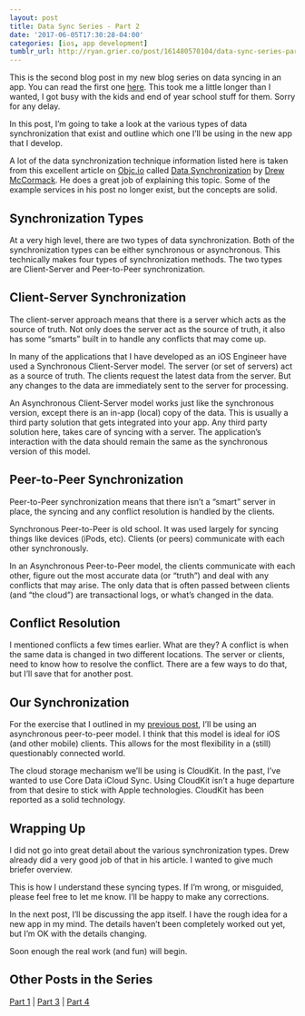 ```yaml
---
layout: post
title: Data Sync Series - Part 2
date: '2017-06-05T17:30:28-04:00'
categories: [ios, app development]
tumblr_url: http://ryan.grier.co/post/161480570104/data-sync-series-part-2
---
```

This is the second blog post in my new blog series on data syncing in an app. You can read the first one [here](/2017/05/12/data-sync-series-part-1/). This took me a little longer than I wanted, I got busy with the kids and end of year school stuff for them. Sorry for any delay.

In this post, I’m going to take a look at the various types of data synchronization that exist and outline which one I’ll be using in the new app that I develop.

A lot of the data synchronization technique information listed here is taken from this excellent article on [Objc.io](https://www.objc.io) called [Data Synchronization](https://www.objc.io/issues/10-syncing-data/data-synchronization/) by [Drew McCormack](https://twitter.com/drewmccormack). He does a great job of explaining this topic. Some of the example services in his post no longer exist, but the concepts are solid.

## Synchronization Types

At a very high level, there are two types of data synchronization. Both of the synchronization types can be either synchronous or asynchronous. This technically makes four types of synchronization methods. The two types are Client-Server and Peer-to-Peer synchronization.

## Client-Server Synchronization

The client-server approach means that there is a server which acts as the source of truth. Not only does the server act as the source of truth, it also has some “smarts” built in to handle any conflicts that may come up.

In many of the applications that I have developed as an iOS Engineer have used a Synchronous Client-Server model. The server (or set of servers) act as a source of truth. The clients request the latest data from the server. But any changes to the data are immediately sent to the server for processing.

An Asynchronous Client-Server model works just like the synchronous version, except there is an in-app (local) copy of the data. This is usually a third party solution that gets integrated into your app. Any third party solution here, takes care of syncing with a server. The application’s interaction with the data should remain the same as the synchronous version of this model.

## Peer-to-Peer Synchronization

Peer-to-Peer synchronization means that there isn’t a “smart” server in place, the syncing and any conflict resolution is handled by the clients.

Synchronous Peer-to-Peer is old school. It was used largely for syncing things like devices (iPods, etc). Clients (or peers) communicate with each other synchronously.

In an Asynchronous Peer-to-Peer model, the clients communicate with each other, figure out the most accurate data (or “truth”) and deal with any conflicts that may arise. The only data that is often passed between clients (and “the cloud”) are transactional logs, or what’s changed in the data.

## Conflict Resolution

I mentioned conflicts a few times earlier. What are they? A conflict is when the same data is changed in two different locations. The server or clients, need to know how to resolve the conflict. There are a few ways to do that, but I’ll save that for another post.

## Our Synchronization

For the exercise that I outlined in my [previous post](/2017/05/12/data-sync-series-part-1/), I’ll be using an asynchronous peer-to-peer model. I think that this model is ideal for iOS (and other mobile) clients. This allows for the most flexibility in a (still) questionably connected world.

The cloud storage mechanism we’ll be using is CloudKit. In the past, I’ve wanted to use Core Data iCloud Sync. Using CloudKit isn’t a huge departure from that desire to stick with Apple technologies. CloudKit has been reported as a solid technology.

## Wrapping Up

I did not go into great detail about the various synchronization types. Drew already did a very good job of that in his article. I wanted to give  much briefer overview.

This is how I understand these syncing types. If I’m wrong, or misguided, please feel free to let me know. I’ll be happy to make any corrections.

In the next post, I’ll be discussing the app itself. I have the rough idea for a new app in my mind. The details haven’t been completely worked out yet, but I’m OK with the details changing.

Soon enough the real work (and fun) will begin.

## Other Posts in the Series
[Part 1](/2017/05/12/data-sync-series-part-1/) | [Part 3](/2017/06/23/data-sync-series-part-3/) | [Part 4](/2017/09/01/data-sync-series-part-4/)
